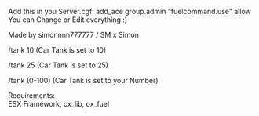 Add this in you Server.cgf:    add_ace group.admin "fuelcommand.use" allow
You can Change or Edit everything :)

Made by simonnnn777777 / SM x Simon

/tank 10    (Car Tank is set to 10)

/tank 25    (Car Tank is set to 25)

/tank (0-100)    (Car Tank is set to your Number)

Requirements:  
ESX Framework, ox_lib, ox_fuel 



